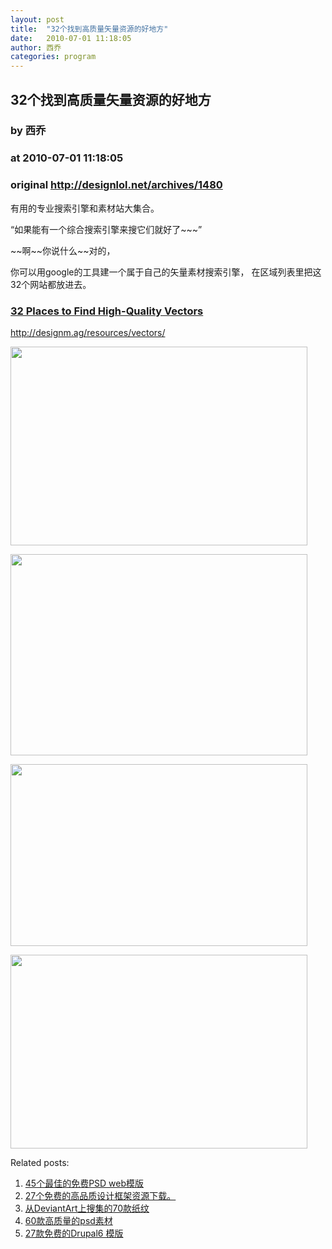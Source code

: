 ```yaml
---
layout: post
title:  "32个找到高质量矢量资源的好地方"
date:   2010-07-01 11:18:05
author: 西乔
categories: program
---
```


## 32个找到高质量矢量资源的好地方
### by 西乔
### at 2010-07-01 11:18:05
### original <http://designlol.net/archives/1480>

<p>有用的专业搜索引擎和素材站大集合。</p>
<p>“如果能有一个综合搜索引擎来搜它们就好了~~~”</p>
<p>~~啊~~你说什么~~对的，</p>
<p>你可以用google的工具建一个属于自己的矢量素材搜索引擎， 在区域列表里把这32个网站都放进去。</p>
<h3><a href="http://designm.ag/resources/vectors/">32 Places to Find High-Quality Vectors</a></h3>
<p><a href="http://designm.ag/resources/vectors/">http://designm.ag/resources/vectors/</a></p>
<p><a href="http://designm.ag/resources/vectors/"><img src="http://designlol.net/wp-content/uploads/2010/06/24.jpg" alt="" width="475" height="318"></a></p>
<p><a href="http://designm.ag/resources/vectors/"><img src="http://designlol.net/wp-content/uploads/2010/06/20_1.jpg" alt="" width="475" height="322"></a></p>
<p><a href="http://designm.ag/resources/vectors/"><img src="http://designlol.net/wp-content/uploads/2010/06/42.jpg" alt="" width="475" height="291"></a></p>
<p><a href="http://designm.ag/resources/vectors/"><img src="http://designlol.net/wp-content/uploads/2010/06/13_1.jpg" alt="" width="475" height="310"></a></p>


<p>Related posts:<ol><li><a href="http://designlol.net/archives/1450" rel="bookmark" title="Permanent Link: 45个最佳的免费PSD web模版">45个最佳的免费PSD web模版</a></li>
<li><a href="http://designlol.net/archives/1449" rel="bookmark" title="Permanent Link: 27个免费的高品质设计框架资源下载。">27个免费的高品质设计框架资源下载。</a></li>
<li><a href="http://designlol.net/archives/932" rel="bookmark" title="Permanent Link: 从DeviantArt上搜集的70款纸纹">从DeviantArt上搜集的70款纸纹</a></li>
<li><a href="http://designlol.net/archives/386" rel="bookmark" title="Permanent Link: 60款高质量的psd素材">60款高质量的psd素材</a></li>
<li><a href="http://designlol.net/archives/1047" rel="bookmark" title="Permanent Link: 27款免费的Drupal6 模版">27款免费的Drupal6 模版</a></li>
</ol></p>